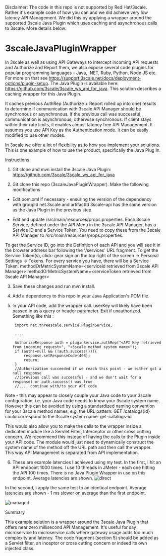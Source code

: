 Disclaimer: The code in this repo is not supported by Red Hat/3scale. Rather it's example code of how you can and we did achieve very low latency API Management. We did this by applying a wrapper around the supported 3scale Java Plugin which uses caching and asynchronous calls to 3scale. More details below.

# 3scaleJavaPluginWrapper
In 3scale as well as using API Gateways to intercept incoming API requests and Authorize and Report them, we also expose several code plugins for popular programming languages - Java, .NET, Ruby, Python, Node JS etc. For more on that see https://support.3scale.net/docs/deployment-options/plugin-setup. The Java Plugin is available here: https://github.com/3scale/3scale_ws_api_for_java. This solution describes a caching wrapper for this Java Plugin. 

It caches previous AuthRep (Authorize + Report rolled up into one) results to determine if communication with 3scale API Manager should be synchronous or asynchronous. If the previous call was successful, communication is asynchronous; otherwise synchronous. If client stays within their rate limits, it enables almost latency free API Management.
It assumes you use API Key as the Authentication mode. It can be easily modified to use other modes.

In 3scale we offer a lot of flexibility as to how you implement your solutions. This is one example of how to use the product, specifically the Java Plug In.


Instructions.

1) Git clone and mvn install the 3scale Java Plugin: https://github.com/3scale/3scale_ws_api_for_java

2) Git clone this repo (3scaleJavaPluginWrapper). Make the following modifications
    
- Edit pom.xml if necessary - ensuring the version of the dependency with groupId net.3scale and artifactId 3scale-api has the same version as the Java Plugin in the previous step.

- Edit and update /src/main/resources/props.properties. Each 3scale Service, defined under the API Menu in the 3scale API Manager, has a Service ID and a Service Token. You need to copy these from the 3scale API Manager to /src/main/resources/props.properties. 

To get the Service ID, go into the Definition of each API and you will see it in the browser address bar following the '/services' URL fragment. To get the Service Token(s), click: gear sign on the top right of the screen -> Personal Settings -> Tokens. For every service you have, there will be a Service Token.
methodOrMetricSystemName=<serviceid retrieved from 3scale API Manager>
methodOrMetricSystemName=<serviceToken retrieved from 3scale API Manager>

3) Save these changes and run mvn install.

4) Add a dependency to this repo in your Java Application's POM file.

5) In your API code, add the wrapper call. userKey will likely have been passed in as a query or header parameter. Exit if unauthorized. Something like this :
            
        
        import net.threescale.service.PluginService;
        
        ....
        
        AuthorizeResponse auth = pluginService.authRep("<API Key retrieved from incoming request>", "<3scale method system name>");
        if (auth!=null && (!auth.success())){           
            response.setResponseCode(403);
            return;
        }
        //Authorization succeeded if we reach this point - we either got a null response
        //(previous call was successful - and we don't wait for a response) or auth.success() was true
        //.... continue with/to your API code

Note - this may appear to closely couple your Java code to your 3scale configuration, i.e. your Java code needs to know your 3scale system name. However this can be avoided by using a standardized naming convention for your 3scale method names, e.g. the URL pattern: 
GET /catalogs{id}
could correspond to the 3scale system name: get-catalogs-id

This would also allow you to make the calls to the wrapper inside a dedicated module like a Servlet Filter, Interceptor or other cross cutting concern. We recommend this instead of having the calls to the Plugin inside your API code.
The module would just need to dynamically construct the system name of the method off the URL path and then call the wrapper. This way API Management is separated from API implementation.

6) These are example latencies I achieved using my test. 
In the first, I hit an API endpoint 1000 times. I use 10 threads in JMeter - each one hitting the API 100 times. There is no Java Plugin Wrapper in use on this endpoint. Average latencies are shown.
![direct](https://cloud.githubusercontent.com/assets/5570713/22908137/c5bf5634-f21a-11e6-99e9-3ff9c1232d4f.png)

In the second, I apply the same test to an identical endpoint. Average latencies are shown - 1 ms slower on average than the first endpoint.

![managed](https://cloud.githubusercontent.com/assets/5570713/22908148/cc7751e8-f21a-11e6-8602-2e06680f016f.png)

Summary

This example solution is a wrapper around the 3scale Java Plugin that offers near zero millisecond API Management. It's useful for say microservice to microservice calls where gateway usage adds too much complexity and latency. The code fragment (section 5) should be added as a Servlet filter, an inceptor or cross cutting concern or indeed its own injected class. 

